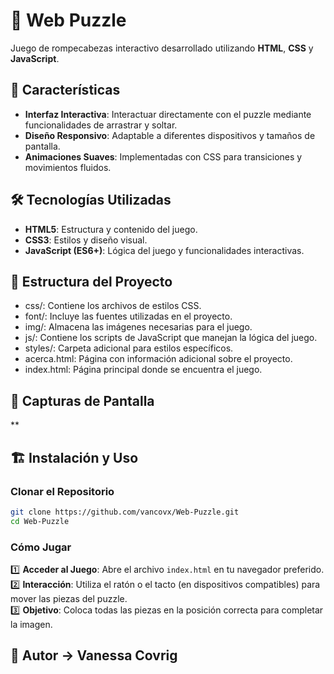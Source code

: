 # 🧩 Web Puzzle

Juego de rompecabezas interactivo desarrollado utilizando **HTML**, **CSS** y **JavaScript**. 

## 🚀 Características

- **Interfaz Interactiva**: Interactuar directamente con el puzzle mediante funcionalidades de arrastrar y soltar.
- **Diseño Responsivo**: Adaptable a diferentes dispositivos y tamaños de pantalla.
- **Animaciones Suaves**: Implementadas con CSS para transiciones y movimientos fluidos.

## 🛠️ Tecnologías Utilizadas

- **HTML5**: Estructura y contenido del juego.
- **CSS3**: Estilos y diseño visual.
- **JavaScript (ES6+)**: Lógica del juego y funcionalidades interactivas.

## 📂 Estructura del Proyecto

- css/: Contiene los archivos de estilos CSS.​
- font/: Incluye las fuentes utilizadas en el proyecto.​
- img/: Almacena las imágenes necesarias para el juego.​
- js/: Contiene los scripts de JavaScript que manejan la lógica del juego.​
- styles/: Carpeta adicional para estilos específicos.​
- acerca.html: Página con información adicional sobre el proyecto.​
- index.html: Página principal donde se encuentra el juego.


## 📸 Capturas de Pantalla

**

## 🏗️ Instalación y Uso
### Clonar el Repositorio

```sh
git clone https://github.com/vancovx/Web-Puzzle.git
cd Web-Puzzle
```

### Cómo Jugar
1️⃣ **Acceder al Juego**: Abre el archivo `index.html` en tu navegador preferido.  
2️⃣ **Interacción**: Utiliza el ratón o el tacto (en dispositivos compatibles) para mover las piezas del puzzle.  
3️⃣ **Objetivo**: Coloca todas las piezas en la posición correcta para completar la imagen.  


## 👥 Autor -> Vanessa Covrig

